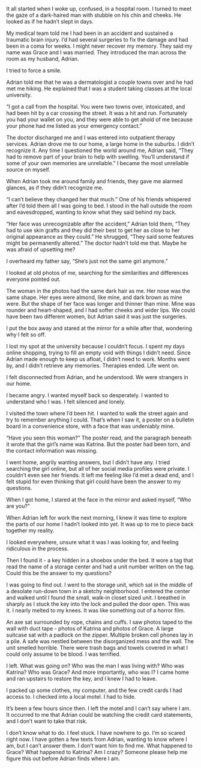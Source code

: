 It all started when I woke up, confused, in a hospital room. I turned to meet the gaze of a dark-haired man with stubble on his chin and cheeks. He looked as if he hadn’t slept in days. 

My medical team told me I had been in an accident and sustained a traumatic brain injury. I’d had several surgeries to fix the damage and had been in a coma for weeks. I might never recover my memory. They said my name was Grace and I was married. They introduced the man across the room as my husband, Adrian. 
 
I tried to force a smile.

Adrian told me that he was a dermatologist a couple towns over and he had met me hiking. He explained that I was a student taking classes at the local university. 

“I got a call from the hospital. You were two towns over, intoxicated, and had been hit by a car crossing the street. It was a hit and run. Fortunately you had your wallet on you, and they were able to get ahold of me because your phone had me listed as your emergency contact.”

The doctor discharged me and I was entered into outpatient therapy services. Adrian drove me to our home, a large home in the suburbs. I didn’t recognize it. Any time I questioned the world around me, Adrian said, “They had to remove part of your brain to help with swelling. You’ll understand if some of your own memories are unreliable.” I became the most unreliable source on myself. 

When Adrian took me around family and friends, they gave me alarmed glances, as if they didn’t recognize me. 

“I can’t believe they changed her that much.” One of his friends whispered after I’d told them all I was going to bed. I stood in the hall outside the room and eavesdropped, wanting to know what they said behind my back. 

“Her face was unrecognizable after the accident,” Adrian told them, “They had to use skin grafts and they did their best to get her as close to her original appearance as they could.” He shrugged, “They said some features might be permanently altered.” The doctor hadn’t told me that. Maybe he was afraid of upsetting me?

I overheard my father say, “She’s just not the same girl anymore.”

I looked at old photos of me, searching for the similarities and differences everyone pointed out. 

The woman in the photos had the same dark hair as me. Her nose was the same shape. Her eyes were almond, like mine, and dark brown as mine were. But the shape of her face was longer and thinner than mine. Mine was rounder and heart-shaped, and I had softer cheeks and wider lips. We could have been two different women, but Adrian said it was just the surgeries. 

I put the box away and stared at the mirror for a while after that, wondering why I felt so off. 

I lost my spot at the university because I couldn’t focus. I spent my days online shopping, trying to fill an empty void with things I didn’t need. Since Adrian made enough to keep us afloat, I didn’t need to work. Months went by, and I didn’t retrieve any memories. Therapies ended. Life went on. 

I felt disconnected from Adrian, and he understood. We were strangers in our home. 

I became angry. I wanted myself back so desperately. I wanted to understand who I was. I felt silenced and lonely.

I visited the town where I’d been hit. I wanted to walk the street again and try to remember anything I could. That’s when I saw it, a poster on a bulletin board in a convenience store, with a face that was undeniably mine. 

“Have you seen this woman?” The poster read, and the paragraph beneath it wrote that the girl’s name was Katrina. But the poster had been torn, and the contact information was missing. 

I went home, angrily wanting answers, but I didn’t have any. I tried searching the girl online, but all of her social media profiles were private. I couldn’t even see her friends. It left me feeling like I’d met a dead end, and I felt stupid for even thinking that girl could have been the answer to my questions. 

When I got home, I stared at the face in the mirror and asked myself, “Who are you?”

When Adrian left for work the next morning, I knew it was time to explore the parts of our home I hadn’t looked into yet. It was up to me to piece back together my reality. 

I looked everywhere, unsure what it was I was looking for, and feeling ridiculous in the process. 

Then I found it - a key hidden in a shoebox under the bed. It wore a tag that read the name of a storage center and had a unit number written on the tag. Could this be the answer to my questions?

I was going to find out. I went to the storage unit, which sat in the middle of a desolate run-down town in a sketchy neighborhood. I entered the center and walked until I found the small, walk-in closet sized unit. I breathed in sharply as I stuck the key into the lock and pulled the door open. This was it. I nearly melted to my knees. It was like something out of a horror film. 

An axe sat surrounded by rope, chains and cuffs. I saw photos taped to the wall with duct tape - photos of Katrina and photos of Grace. A large suitcase sat with a padlock on the zipper. Multiple broken cell phones lay in a pile. A safe was nestled between the disorganized mess and the wall. The unit smelled horrible. There were trash bags and towels covered in what I could only assume to be blood. I was terrified. 

I left. What was going on? Who was the man I was living with? Who was Katrina? Who was Grace? And more importantly, who was I? I came home and ran upstairs to restore the key, and I knew I had to leave. 

I packed up some clothes, my computer, and the few credit cards I had access to. I checked into a local motel. I had to hide. 

It’s been a few hours since then. I left the motel and I can’t say where I am. It occurred to me that Adrian could be watching the credit card statements, and I don’t want to take that risk.

I don’t know what to do. I feel stuck. I have nowhere to go. I’m so scared right now. I have gotten a few texts from Adrian, wanting to know where I am, but I can’t answer them. I don’t want him to find me. What happened to Grace? What happened to Katrina? Am I crazy? Someone please help me figure this out before Adrian finds where I am.